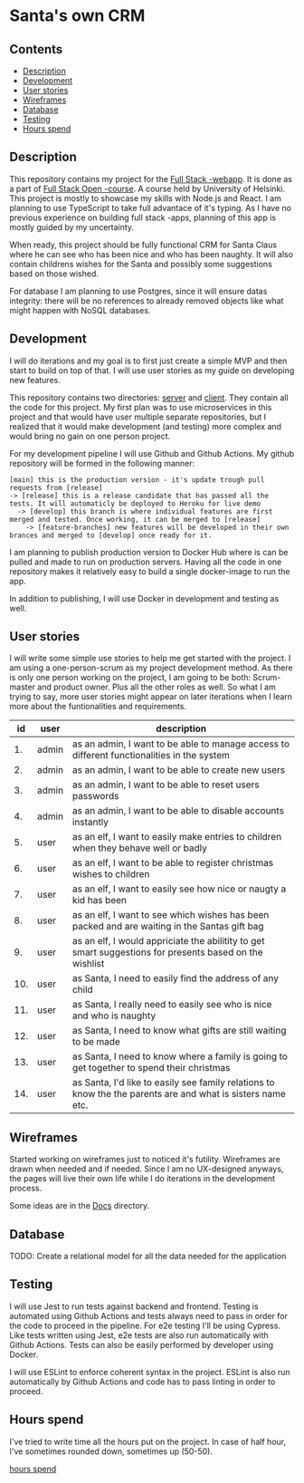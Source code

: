 # Santa's own CRM

## Contents

- [Description](#description)
- [Development](#development)
- [User stories](#user-stories)
- [Wireframes](#wireframes)
- [Database](#database)
- [Testing](#testing)
- [Hours spend](#hours-spend)

## Description

This repository contains my project for the [Full Stack -webapp](https://github.com/FullStack-HY/misc/blob/main/harjoitustyo.md). It is done as a part of [Full Stack Open -course](https://fullstackopen.com/). A course held by University of Helsinki. This project is mostly to showcase my skills with Node.js and React. I am planning to use TypeScript to take full advantace of it's typing. As I have no previous experience on building full stack -apps, planning of this app is mostly guided by my uncertainty. 

When ready, this project should be fully functional CRM for Santa Claus where he can see who has been nice and who has been naughty. It will also contain childrens wishes for the Santa and possibly some suggestions based on those wished. 

For database I am planning to use Postgres, since it will ensure datas integrity: there will be no references to already removed objects like what might happen with NoSQL databases. 

## Development

I will do iterations and my goal is to first just create a simple MVP and then start to build on top of that. I will use user stories as my guide on developing new features. 

This repository contains two directories: [server](server) and [client](client). They contain all the code for this project. My first plan was to use microservices in this project and that would have user multiple separate repositories, but I realized that it would make development (and testing) more complex and would bring no gain on one person project. 

For my development pipeline I will use Github and Github Actions. My github repository will be formed in the following manner: 

```
[main] this is the production version - it's update trough pull requests from [release]
-> [release] this is a release candidate that has passed all the tests. It will automaticly be deployed to Heroku for live demo
  -> [develop] this branch is where individual features are first merged and tested. Once working, it can be merged to [release]
    -> [feature-branches] new features will be developed in their own brances and merged to [develop] once ready for it. 
```

I am planning to publish production version to Docker Hub where is can be pulled and made to run on production servers. Having all the code in one repository makes it relatively easy to build a single docker-image to run the app. 

In addition to publishing, I will use Docker in development and testing as well. 

## User stories 

I will write some simple use stories to help me get started with the project. I am using a one-person-scrum as my project development method. As there is only one person working on the project, I am going to be both: Scrum-master and product owner. Plus all the other roles as well. So what I am trying to say, more user stories might appear on later iterations when I learn more about the funtionalities and requirements. 

| id | user | description | 
|----|------|-------------|
| 1. | admin | as an admin, I want to be able to manage access to different functionalities in the system |
| 2. | admin | as an admin, I want to be able to create new users | 
| 3. | admin | as an admin, I want to be able to reset users passwords | 
| 4. | admin | as an admin, I want to be able to disable accounts instantly |
| 5. | user | as an elf, I want to easily make entries to children when they behave well or badly | 
| 6. | user | as an elf, I want to be able to register christmas wishes to children | 
| 7. | user | as an elf, I want to easily see how nice or naugty a kid has been |
| 8. | user | as an elf, I want to see which wishes has been packed and are waiting in the Santas gift bag |
| 9. | user | as an elf, I would appriciate the abilitity to get smart suggestions for presents based on the wishlist | 
| 10. | user | as Santa, I need to easily find the address of any child |
| 11. | user | as Santa, I really need to easily see who is nice and who is naughty | 
| 12. | user | as Santa, I need to know what gifts are still waiting to be made |
| 13. | user | as Santa, I need to know where a family is going to get together to spend their christmas |
| 14. | user | as Santa, I'd like to easily see family relations to know the the parents are and what is sisters name etc. |

## Wireframes 

Started working on wireframes just to noticed it's futility. Wireframes are drawn when needed and if needed. Since I am no UX-designed anyways, the pages will live their own life while I do iterations in the development process. 

Some ideas are in the [Docs](Docs) directory. 

## Database

TODO: Create a relational model for all the data needed for the application

## Testing

I will use Jest to run tests against backend and frontend. Testing is automated using Github Actions and tests always need to pass in order for the code to proceed in the pipeline. For e2e testing I'll be using Cypress. Like tests written using Jest, e2e tests are also run automatically with Github Actions. Tests can also be easily performed by developer using Docker. 

I will use ESLint to enforce coherent syntax in the project. ESLint is also run automatically by Github Actions and code has to pass linting in order to proceed. 

## Hours spend

I've tried to write time all the hours put on the project. In case of half hour, I've sometimes rounded down, sometimes up (50-50). 

[hours spend](Docs/hours_spend.md)